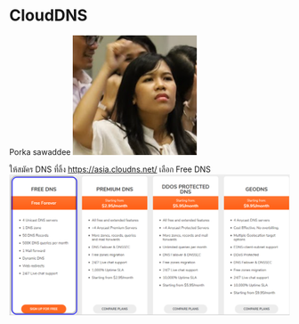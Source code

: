 # CloudDNS
Porka
sawaddee
![alt text](IMG/2020-10-15.png)

ให้สมัคร DNS ที่ลิ้ง https://asia.cloudns.net/
เลือก Free DNS 
![alt text](IMG/pic1.png)